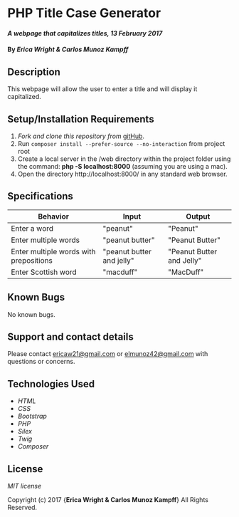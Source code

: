 # PHP Title Case Generator

#### _A webpage that capitalizes titles, 13 February 2017_

#### By _**Erica Wright & Carlos Munoz Kampff**_

## Description

This webpage will allow the user to enter a title and will display it capitalized.

## Setup/Installation Requirements

1. _Fork and clone this repository from_ [gitHub](https://github.com/elmunoz42/rhythm-ping-pong.git).
2. Run `composer install --prefer-source --no-interaction` from project root
3. Create a local server in the /web directory within the project folder using the command: __php -S localhost:8000__ (assuming you are using a mac).
4. Open the directory http://localhost:8000/ in any standard web browser.

## Specifications

|Behavior|Input|Output|
|--------|-----|------|
| Enter a word | "peanut" | "Peanut" |
| Enter multiple words | "peanut butter" | "Peanut Butter" |
| Enter multiple words with prepositions | "peanut butter and jelly" | "Peanut Butter and Jelly" |
| Enter Scottish word | "macduff" | "MacDuff" |

## Known Bugs

No known bugs.

## Support and contact details

Please contact ericaw21@gmail.com or elmunoz42@gmail.com with questions or concerns.

## Technologies Used

* _HTML_
* _CSS_
* _Bootstrap_
* _PHP_
* _Silex_
* _Twig_
* _Composer_

## License

*MIT license*

Copyright (c) 2017 {**Erica Wright & Carlos Munoz Kampff**} All Rights Reserved.
